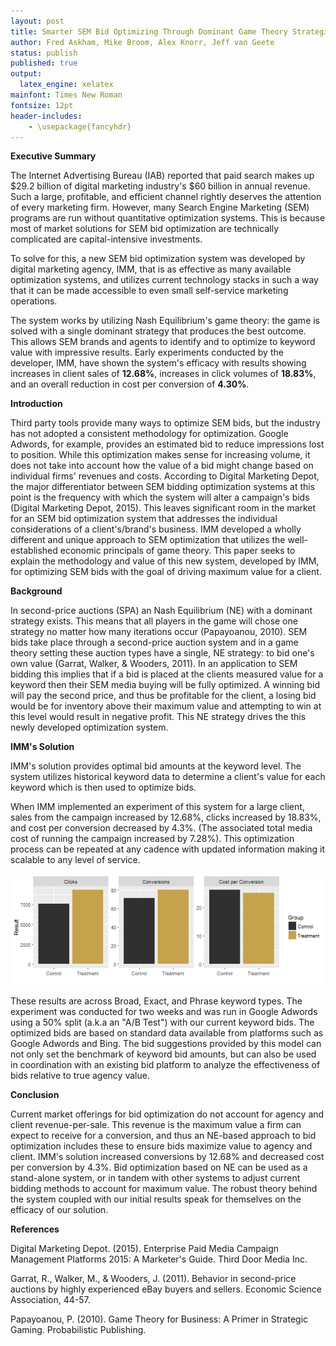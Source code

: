 ```yaml
---
layout: post
title: Smarter SEM Bid Optimizing Through Dominant Game Theory Strategies
author: Fred Askham, Mike Broom, Alex Knorr, Jeff van Geete
status: publish
published: true
output: 
  latex_engine: xelatex
mainfont: Times New Roman
fontsize: 12pt
header-includes:
    - \usepackage{fancyhdr}
---
```

 
**Executive Summary**
  
   The Internet Advertising Bureau (IAB) reported that paid search makes up $29.2 billion of digital marketing industry's $60 billion in annual revenue. Such a large, profitable, and efficient channel rightly deserves the attention of every marketing firm. However, many Search Engine Marketing (SEM) programs are run without quantitative optimization systems.  This is because most of market solutions for SEM bid optimization are technically complicated are capital-intensive investments.  
 
   To solve for this, a new SEM bid optimization system was developed by digital marketing agency, IMM, that is as effective as many available optimization systems, and utilizes current technology stacks in such a way that it can be made accessible to even small self-service marketing operations. 
 
   The system works by utilizing Nash Equilibrium's game theory: the game is solved with a single dominant strategy that produces the best outcome.  This allows SEM brands and agents to identify and to optimize to keyword value with impressive results. Early experiments conducted by the developer, IMM, have shown the system's efficacy with results showing increases in client sales of **12.68%**, increases in click volumes of **18.83%**, and an overall reduction in cost per conversion of **4.30%**.
 
**Introduction**
  
   Third party tools provide many ways to optimize SEM bids, but the industry has not adopted a consistent methodology for optimization. Google Adwords, for example, provides an estimated bid to reduce impressions lost to position. While this optimization makes sense for increasing volume, it does not take into account how the value of a bid might change based on individual firms' revenues and costs. According to Digital Marketing Depot, the major differentiator between SEM bidding optimization systems at this point is the frequency with which the system will alter a campaign's bids (Digital Marketing Depot, 2015). This leaves significant room in the market for an SEM bid optimization system that addresses the individual considerations of a client's/brand's business. IMM developed a wholly different and unique approach to SEM optimization that utilizes the well-established economic principals of game theory. This paper seeks to explain the methodology and value of this new system, developed by IMM, for optimizing SEM bids with the goal of driving maximum value for a client. 
 
**Background**
  
   In second-price auctions (SPA) an Nash Equilibrium (NE) with a dominant strategy exists. This means that all players in the game will chose one strategy no matter how many iterations occur (Papayoanou, 2010). SEM bids take place through a second-price auction system and in a game theory setting these auction types have a single, NE strategy: to bid one's own value (Garrat, Walker, & Wooders, 2011).  In an application to SEM bidding this implies that if a bid is placed at the clients measured value for a keyword then their SEM media buying will be fully optimized. A winning bid will pay the second price, and thus be profitable for the client, a losing bid would be for inventory above their maximum value and attempting to win at this level would result in negative profit. This NE strategy drives the this newly developed optimization system.    
 
**IMM's Solution**
  
   IMM's solution provides optimal bid amounts at the keyword level. The system utilizes historical keyword data to determine a client's value for each keyword which is then used to optimize bids.   
 
   When IMM implemented an experiment of this system for a large client, sales from the campaign increased by 12.68%, clicks increased by 18.83%, and cost per conversion decreased by 4.3%. (The associated total media cost of running the campaign increased by 7.28%). This optimization process can be repeated at any cadence with updated information making it scalable to any level of service.
 
![plot of chunk unnamed-chunk-1](/figures/unnamed-chunk-1-1.png)
 
   These results are across Broad, Exact, and Phrase keyword types. The experiment was conducted for two weeks and was run in Google Adwords using a 50% split (a.k.a an "A/B Test") with our current keyword bids. The optimized bids are based on standard data available from platforms such as Google Adwords and Bing. The bid suggestions provided by this model can not only set the benchmark of keyword bid amounts, but can also be used in coordination with an existing bid platform to analyze the effectiveness of bids relative to true agency value. 
 
**Conclusion**
  
   Current market offerings for bid optimization do not account for agency and client revenue-per-sale. This revenue is the maximum value a firm can expect to receive for a conversion, and thus an NE-based approach to bid optimization includes these to ensure bids maximize value to agency and client. IMM's solution increased conversions by 12.68% and decreased cost per conversion by 4.3%. Bid optimization based on NE can be used as a stand-alone system, or in tandem with other systems to adjust current bidding methods to account for maximum value. The robust theory behind the system coupled with our initial results speak for themselves on the efficacy of our solution.
 
**References**
  
Digital Marketing Depot. (2015). Enterprise Paid Media Campaign Management Platforms 2015: A Marketer's Guide. Third Door Media Inc.
 
Garrat, R., Walker, M., & Wooders, J. (2011). Behavior in second-price auctions by highly experienced eBay buyers and sellers. Economic Science Association, 44-57. 
 
Papayoanou, P. (2010). Game Theory for Business: A Primer in Strategic Gaming. Probabilistic Publishing.
 
 
 
 
